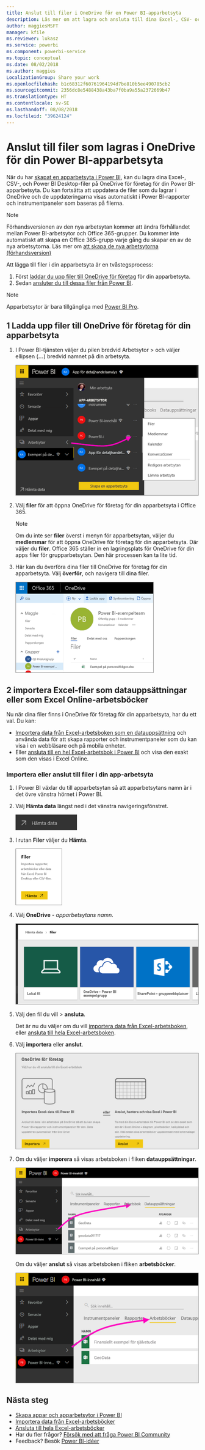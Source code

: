 ```yaml
---
title: Anslut till filer i OneDrive för en Power BI-apparbetsyta
description: Läs mer om att lagra och ansluta till dina Excel-, CSV- och Power BI Desktop-filer på OneDrive för din Power BI-apparbetsyta.
author: maggiesMSFT
manager: kfile
ms.reviewer: lukasz
ms.service: powerbi
ms.component: powerbi-service
ms.topic: conceptual
ms.date: 08/02/2018
ms.author: maggies
LocalizationGroup: Share your work
ms.openlocfilehash: b1c68312f60761964194d7be810b5ee490785cb2
ms.sourcegitcommit: 2356dc8e5488438a43ba7f0ba9a55a2372669b47
ms.translationtype: HT
ms.contentlocale: sv-SE
ms.lasthandoff: 08/08/2018
ms.locfileid: "39624124"
---
```

# <a name="connect-to-files-stored-in-onedrive-for-your-power-bi-app-workspace"></a>Anslut till filer som lagras i OneDrive för din Power BI-apparbetsyta
När du har [skapat en apparbetsyta i Power BI](service-create-distribute-apps.md), kan du lagra dina Excel-, CSV-, och Power BI Desktop-filer på OneDrive för företag för din Power BI-apparbetsyta. Du kan fortsätta att uppdatera de filer som du lagrar i OneDrive och de uppdateringarna visas automatiskt i Power BI-rapporter och instrumentpaneler som baseras på filerna. 

> [!NOTE]
> Förhandsversionen av den nya arbetsytan kommer att ändra förhållandet mellan Power BI-arbetsytor och Office 365-grupper. Du kommer inte automatiskt att skapa en Office 365-grupp varje gång du skapar en av de nya arbetsytorna. Läs mer om [att skapa de nya arbetsytorna (förhandsversion)](service-create-the-new-workspaces.md)

Att lägga till filer i din apparbetsyta är en tvåstegsprocess: 

1. Först [laddar du upp filer till OneDrive för företag](service-connect-to-files-in-app-workspace-onedrive-for-business.md#1-upload-files-to-the-onedrive-for-business-for-your-app-workspace) för din apparbetsyta.
2. Sedan [ansluter du till dessa filer från Power BI](service-connect-to-files-in-app-workspace-onedrive-for-business.md#2-import-excel-files-as-datasets-or-as-excel-online-workbooks).

> [!NOTE]
> Apparbetsytor är bara tillgängliga med [Power BI Pro](service-free-vs-pro.md).
> 
> 

## <a name="1-upload-files-to-the-onedrive-for-business-for-your-app-workspace"></a>1 Ladda upp filer till OneDrive för företag för din apparbetsyta
1. I Power BI-tjänsten väljer du pilen bredvid Arbetsytor > och väljer ellipsen (**…**) bredvid namnet på din arbetsyta. 
   
   ![](media/service-connect-to-files-in-app-workspace-onedrive-for-business/power-bi-app-ellipsis.png)
2. Välj **filer** för att öppna OneDrive för företag för din apparbetsyta i Office 365.
   
   > [!NOTE]
   > Om du inte ser **filer** överst i menyn för apparbetsytan, väljer du **medlemmar** för att öppna OneDrive för företag för din apparbetsyta. Där väljer du **filer**. Office 365 ställer in en lagringsplats för OneDrive för din apps filer för grupparbetsytan. Den här processen kan ta lite tid. 
   > 
   > 
3. Här kan du överföra dina filer till OneDrive för företag för din apparbetsyta. Välj **överför**, och navigera till dina filer.
   
   ![](media/service-connect-to-files-in-app-workspace-onedrive-for-business/pbi_grpfilesonedrive.png)

## <a name="2-import-excel-files-as-datasets-or-as-excel-online-workbooks"></a>2 importera Excel-filer som datauppsättningar eller som Excel Online-arbetsböcker
Nu när dina filer finns i OneDrive för företag för din apparbetsyta, har du ett val. Du kan: 

* [Importera data från Excel-arbetsboken som en datauppsättning](service-get-data-from-files.md) och använda data för att skapa rapporter och instrumentpaneler som du kan visa i en webbläsare och på mobila enheter.
* Eller [ansluta till en hel Excel-arbetsbok i Power BI](service-excel-workbook-files.md) och visa den exakt som den visas i Excel Online.

### <a name="import-or-connect-to-the-files-in-your-app-workspace"></a>Importera eller anslut till filer i din app-arbetsyta
1. I Power BI växlar du till apparbetsytan så att apparbetsytans namn är i det övre vänstra hörnet i Power BI. 
2. Välj **Hämta data** längst ned i det vänstra navigeringsfönstret. 
   
   ![](media/service-connect-to-files-in-app-workspace-onedrive-for-business/power-bi-app-get-data-button.png)
3. I rutan **Filer** väljer du **Hämta**.
   
   ![](media/service-connect-to-files-in-app-workspace-onedrive-for-business/pbi_getfiles.png)
4. Välj **OneDrive** - *apparbetsytans namn*.
   
    ![](media/service-connect-to-files-in-app-workspace-onedrive-for-business/pbi_grp_one_drive_shrpt.png)
5. Välj den fil du vill > **ansluta**.
   
    Det är nu du väljer om du vill [importera data från Excel-arbetsboken](service-get-data-from-files.md), eller [ansluta till hela Excel-arbetsboken](service-excel-workbook-files.md).
6. Välj **importera** eller **anslut**.
   
    ![](media/service-connect-to-files-in-app-workspace-onedrive-for-business/pbi_importexceldataorwholecrop.png)
7. Om du väljer **imporera** så visas arbetsboken i fliken **datauppsättningar**. 
   
    ![](media/service-connect-to-files-in-app-workspace-onedrive-for-business/power-bi-app-excel-file-import.png)
   
    Om du väljer **anslut** så visas arbetsboken i fliken **arbetsböcker**.
   
    ![](media/service-connect-to-files-in-app-workspace-onedrive-for-business/power-bi-app-excel-file-connect.png)

## <a name="next-steps"></a>Nästa steg
* [Skapa appar och apparbetsytor i Power BI](service-create-distribute-apps.md)
* [Importera data från Excel-arbetsböcker](service-get-data-from-files.md)
* [Ansluta till hela Excel-arbetsböcker](service-excel-workbook-files.md)
* Har du fler frågor? [Försök med att fråga Power BI Community](http://community.powerbi.com/)
* Feedback? Besök [Power BI-idéer](https://ideas.powerbi.com/forums/265200-power-bi)

